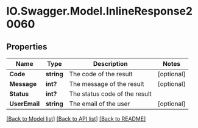 # IO.Swagger.Model.InlineResponse20060
## Properties

Name | Type | Description | Notes
------------ | ------------- | ------------- | -------------
**Code** | **string** | The code of the result | [optional] 
**Message** | **int?** | The message of the result | [optional] 
**Status** | **int?** | The status code of the result | 
**UserEmail** | **string** | The email of the user | [optional] 

[[Back to Model list]](../README.md#documentation-for-models) [[Back to API list]](../README.md#documentation-for-api-endpoints) [[Back to README]](../README.md)

